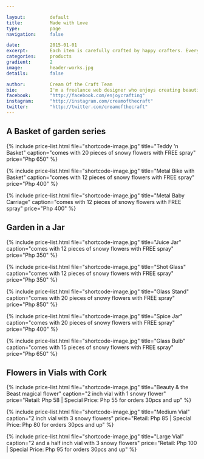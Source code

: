 ```yaml
---

layout:			default
title:  		Made with Love
type:			page
navigation: 	false

date:   		2015-01-01
excerpt: 		Each item is carefully crafted by happy crafters. Every detail comes from an explosion of an idea and settled in on a polished piece of art. We go beyond the flowers, we are all in for the craftsmanship.
categories:		products
gradient: 		2
image: 			header-works.jpg
details:		false

author: 		Cream Of the Craft Team
bio: 			I'm a freelance web designer who enjoys creating beautiful and standard compliant solutions for my clients from all around the world.
facebook: 		"http://facebook.com/enjoycrafting"
instagram: 		"http://instagram.com/creamofthecraft"
twitter: 		"http://twitter.com/creamofthecraft"
---
```


## A Basket of garden series
{% include price-list.html file="shortcode-image.jpg" title="Teddy 'n Basket" caption="comes with 20 pieces of snowy flowers with FREE spray" price="Php 650" %}

{% include price-list.html file="shortcode-image.jpg" title="Metal Bike with Basket" caption="comes with 12 pieces of snowy flowers with FREE spray" price="Php 400" %}

{% include price-list.html file="shortcode-image.jpg" title="Metal Baby Carriage" caption="comes with 12 pieces of snowy flowers with FREE spray" price="Php 400" %}

## Garden in a Jar
{% include price-list.html file="shortcode-image.jpg" title="Juice Jar" caption="comes with 12 pieces of snowy flowers with FREE spray" price="Php 350" %}

{% include price-list.html file="shortcode-image.jpg" title="Shot Glass" caption="comes with 12 pieces of snowy flowers with FREE spray" price="Php 350" %}

{% include price-list.html file="shortcode-image.jpg" title="Glass Stand" caption="comes with 20 pieces of snowy flowers with FREE spray" price="Php 850" %}

{% include price-list.html file="shortcode-image.jpg" title="Spice Jar" caption="comes with 20 pieces of snowy flowers with FREE spray" price="Php 400" %}

{% include price-list.html file="shortcode-image.jpg" title="Glass Bulb" caption="comes with 15 pieces of snowy flowers with FREE spray" price="Php 650" %}

## Flowers in Vials with Cork
{% include price-list.html file="shortcode-image.jpg" title="Beauty & the Beast magical flower" caption="2 inch vial with 1 snowy flower" price="Retail: Php 58 | Special Price: Php 55 for orders 30pcs and up" %}

{% include price-list.html file="shortcode-image.jpg" title="Medium Vial" caption="2 inch vial with 3 snowy flowers" price="Retail: Php 85 | Special Price: Php 80 for orders 30pcs and up" %}

{% include price-list.html file="shortcode-image.jpg" title="Large Vial" caption="2 and a half inch vial with 3 snowy flowers" price="Retail: Php 100 | Special Price: Php 95 for orders 30pcs and up" %}


